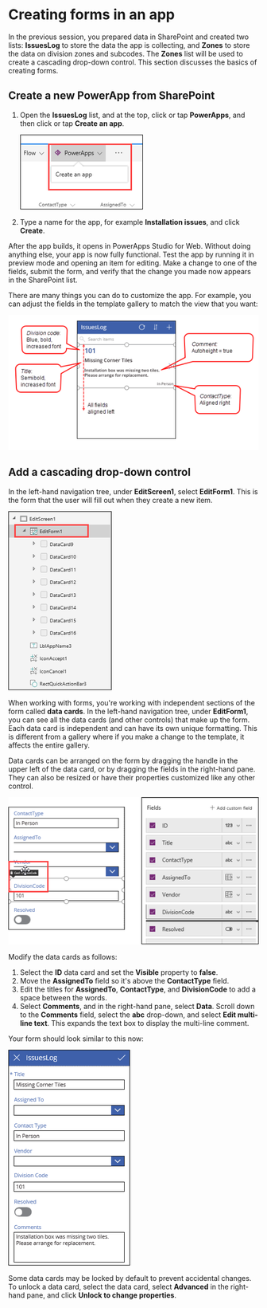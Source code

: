 <properties
   pageTitle="Understand the basics of creating forms | Microsoft PowerApps"
   description="Understand the basics of creating forms including expanding fields in a form and unlocking property settings to customize a form"
   services=""
   suite="powerapps"
   documentationCenter="na"
   authors="v-subohe"
   manager="anneta"
   editor=""
   tags=""
   featuredVideoId="Y057qUJ2NNk"
   courseDuration="11m"/>

<tags
   ms.service="powerapps"
   ms.devlang="na"
   ms.topic="get-started-article"
   ms.tgt_pltfrm="na"
   ms.workload="na"
   ms.date="06/15/2017"
   ms.author="v-subohe"/>

# Creating forms in an app
In the previous session, you prepared data in SharePoint and created two lists: **IssuesLog** to store the data the app is collecting, and **Zones** to store the data on division zones and subcodes. The **Zones** list will be used to create a cascading drop-down control. This section discusses the basics of creating forms.

## Create a new PowerApp from SharePoint

1. Open the **IssuesLog** list, and at the top, click or tap **PowerApps**, and then click or tap **Create an app**.

    ![Create PowerApp](./media/learning-understand-basics-forms/create-powerapp.png)

2. Type a name for the app, for example **Installation issues**, and click **Create**.

After the app builds, it opens in PowerApps Studio for Web. Without doing anything else, your app is now fully functional. Test the app by running it in preview mode and opening an item for editing. Make a change to one of the fields, submit the form, and verify that the change you made now appears in the SharePoint list.

There are many things you can do to customize the app. For example, you can adjust the fields in the template gallery to match the view that you want:

   ![Format gallery template](./media/learning-understand-basics-forms/format-gallery-template.png) 


## Add a cascading drop-down control

In the left-hand navigation tree, under **EditScreen1**, select **EditForm1**. This is the form that the user will fill out when they create a new item.

![EditForm1 tree view](./media/learning-understand-basics-forms/editform-tree.png)

When working with forms, you're working with independent sections of the form called **data cards**. In the left-hand navigation tree, under **EditForm1**, you can see all the data cards (and other controls) that make up the form. Each data card is independent and can have its own unique formatting. This is different from a gallery where if you make a change to the template, it affects the entire gallery.

Data cards can be arranged on the form by dragging the handle in the upper left of the data card, or by dragging the fields in the right-hand pane. They can also be resized or have their properties customized like any other control. 

![Move data cards](./media/learning-understand-basics-forms/move-data-card.png)

Modify the data cards as follows:

1. Select the **ID** data card and set the **Visible** property to **false**.
1. Move the **AssignedTo** field so it's above the **ContactType** field. 
1. Edit the titles for **AssignedTo**, **ContactType**, and **DivisionCode** to add a space between the words. 
1. Select **Comments**, and in the right-hand pane, select **Data**. Scroll down to the **Comments** field, select the **abc** drop-down, and select **Edit multi-line text**. This expands the text box to display the multi-line comment. 

Your form should look similar to this now:

![Final form edit](./media/learning-understand-basics-forms/edited-form.png)

Some data cards may be locked by default to prevent accidental changes. To unlock a data card, select the data card, select **Advanced** in the right-hand pane, and click **Unlock to change properties**.

